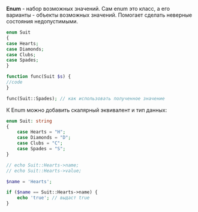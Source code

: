 **Enum** - набор возможных значений. Сам enum это класс, а его варианты - объекты возможных значений.
Помогает сделать неверные состояния недопустимыми.

```php
enum Suit  
{  
case Hearts;  
case Diamonds;  
case Clubs;  
case Spades;  
}

function func(Suit $s) {
//code
}

func(Suit::Spades); // как использовать полученное значение
```

К Enum можно добавить скалярный эквивалент и тип данных:

```php
enum Suit: string
{
    case Hearts = "H";
    case Diamonds = "D";
    case Clubs = "C";
    case Spades = "S";
}

// echo Suit::Hearts->name;
// echo Suit::Hearts->value;

$name = 'Hearts';

if ($name == Suit::Hearts->name) {
    echo 'true'; // выдаст true
}
```
